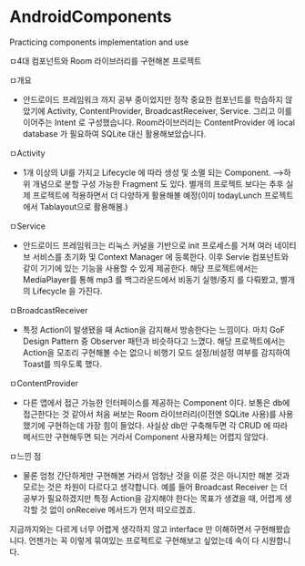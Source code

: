 # AndroidComponents
Practicing components implementation and use

ㅁ4대 컴포넌트와 Room 라이브러리를 구현해본 프로젝트

ㅁ개요
- 안드로이드 프레임워크 까지 공부 중이었지만 정작 중요한 컴포넌트를 학습하지 않았기에
Activity, ContentProvider, BroadcastReceiver, Service. 그리고 이를 이어주는 Intent 로 구성했습니다.
Room라이브러리는 ContentProvider 에 local database 가 필요하여 SQLite 대신 활용해보았습니다.

ㅁActivity
- 1개 이상의 UI를 가지고 Lifecycle 에 따라 생성 및 소멸 되는 Component.
-->하위 개념으로 분할 구성 가능한 Fragment 도 있다. 별개의 프로젝트 보다는 추후
실제 프로젝트에 적용하면서 더 다양하게 활용해볼 예정(이미 todayLunch 프로젝트에서 Tablayout으로 활용해봄.)

ㅁService
- 안드로이드 프레임워크는 리눅스 커널을 기반으로 init 프로세스를 거쳐 여러 네이티브 서비스를 초기화 및 Context Manager 에 등록한다.
이후 Servie 컴포넌트와 같이 기기에 있는 기능을 사용할 수 있게 제공한다.
해당 프로젝트에서는 MediaPlayer를 통해 mp3 를 백그라운드에서 비동기 실행/중지 를 다뤄봤고, 별개의 Lifecycle 을 가진다.

ㅁBroadcastReceiver 
- 특정 Action이 발생됐을 때 Action을 감지해서 방송한다는 느낌이다.
마치 GoF Design Pattern 중 Observer 패턴과 비슷하다고 느꼈다.
해당 프로젝트에서는 Action을 모조리 구현해볼 수는 없으니
비행기 모드 설정/비설정 여부를 감지하여 Toast를 띄우도록 했다.

ㅁContentProvider
- 다른 앱에서 접근 가능한 인터페이스를 제공하는 Component 이다.
보통은 db에 접근한다는 것 같아서 처음 써보는 Room 라이브러리(이전엔 SQLite 사용)를 사용했기에
구현하는데 가장 힘이 들었다.
사실상 db만 구축해두면 각 CRUD 에 따라 메서드만 구현해두면 되는 거라서 Component 사용자체는 어렵지 않았다.

ㅁ느낀 점
- 물론 엄청 간단하게만 구현해본 거라서 엄청난 것을 이룬 것은 아니지만
해본 것과 모르는 것은 차원이 다르다고 생각합니다.
예를 들어 Broadcast Receiver 는 더 공부가 필요하겠지만 특정 Action을 감지해야 한다는 목표가 생겼을 때,
어렵게 생각할 것 없이 onReceive 메서드가 먼저 떠오르겠죠.

지금까지와는 다르게 너무 어렵게 생각하지 않고 interface 만 이해하면서 구현해봤습니다.
언젠가는 꼭 이렇게 묶여있는 프로젝트로 구현해보고 싶었는데 속이 다 시원합니다.
